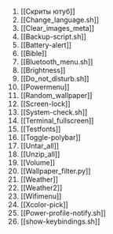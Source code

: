 1. [[Скриты ютуб]]
2. [[Сhange_language.sh]]
3. [[Сlear_images_meta]]
4. [[Backup-script.sh]]
5. [[Battery-alert]]
6. [[Bible]]
7. [[Bluetooth_menu.sh]]
8. [[Brightness]]
9. [[Do_not_disturb.sh]]
10. [[Powermenu]]
11. [[Random_wallpaper]]
12. [[Screen-lock]]
13. [[System-check.sh]]
14. [[Terminal_fullscreen]]
15. [[Testfonts]]
16. [[Toggle-polybar]]
17. [[Untar_all]]
18. [[Unzip_all]]
19. [[Volume]]
20. [[Wallpaper_filter.py]]
21. [[Weather]]
22. [[Weather2]]
23. [[Wifimenu]]
24. [[Xcolor-pick]]
25. [[Power-profile-notify.sh]]
26. [[show-keybindings.sh]]